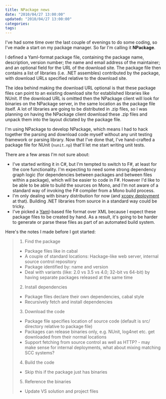```yaml
---
title: NPackage news
date: "2010/04/27 13:00:00"
updated: "2010/04/27 13:00:00"
categories: 
tags: 
---
```

I've had some time over the last couple of evenings to do some coding, so I've made a start on my package manager. So far I'm calling it **NPackage**.

I defined a Yaml-format package file, containing the package name, description, version number; the name and email address of the maintainer; and an optional field for the URL of the download site. The package file then contains a list of libraries (i.e. .NET assembles) contributed by the package, with download URLs specified relative to the download site. 

The idea behind making the download URL optional is that these package files can point to an existing download site for established libraries like NUnit. If the download URL is omitted then the NPackage client will look for binaries on the NPackage server, in the same location as the package file itself. A lot of libraries are going to be distributed in .zip files, so I was planning on having the NPackage client download these .zip files and unpack them into the layout dictated by the package file.

I'm using NPackage to develop NPackage, which means I had to hack together the parsing and download code myself without any unit testing framework or parsing library. Now that I've done that, I've hand-crafted a package file for NUnit (`nunit.np`) that'll let me start writing unit tests.

There are a few areas I'm not sure about:

 * I've started writing it in C#, but I'm tempted to switch to F#, at least for the core functionality. I'm expecting to need some strong dependency graph logic (for dependencies between packages and between files within a package), which will be easier to code in F#. However I'd like to be able to be able to build the sources on Mono, and I'm not aware of a standard way of invoking the F# compiler from a Mono build process.
 * I'm only dealing with binary distribution for now (and [xcopy deployment](http://en.wikipedia.org/wiki/XCOPY_deployment) at that). Building .NET libraries from source in a standard way could be tricky.
 * I've picked a [Yaml](http://en.wikipedia.org/wiki/Yaml)-based file format over XML because I expect these package files to be created by hand. As a result, it's going to be harder to generate or parse these files as part of an automated build system.

Here's the notes I made before I got started:
> 1. Find the package
>  * Package files like in cabal
>  * A couple of standard locations: Hackage-like web server, internal source control repository
>  * Package identified by: name and version
>  * Deal with variants (like: 2.0 vs 3.5 vs 4.0; 32-bit vs 64-bit) by having separate packages released at the same time
> 2. Install dependencies
>  * Package files declare their own dependencies, cabal style
>  * Recursively fetch and install dependencies
> 3. Download the code
>  * Package file specifies location of source code (default is src/ directory relative to package file)
>  * Packages can release binaries only, e.g. NUnit, log4net etc. get downloaded from their normal locations
>  * Support fetching from source control as well as HTTP? - may make sense for internal deployments, what about mixing matching SCC systems?
> 4. Build the code
>  * Skip this if the package just has binaries
> 5. Reference the binaries
>  * Update VS solution and project files
